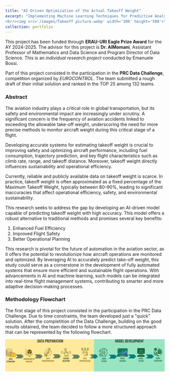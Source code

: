 ```yaml
---
title: "AI-Driven Optimization of the Actual Takeoff Weight"
excerpt: "Implementing Machine Learning Techniques for Predictive Analysis and Operational Optimization.
<br/><img src='/images/Takeoff picture.webp' width='300' height='500'>"
collection: portfolio
---
```


This project has been funded through **ERAU-URI Eagle Prize Award** for the AY 2024-2025. The advisor for this project is **Dr. AlMomani**, Assistant Professor of Mathematics and Data Science and Program Director of Data Science. This is an *individual research project* conducted by Emanuele Bossi.

Part of this project consisted in the participation in the **PRC Data Challenge**, competition organized by *EUROCONTROL*. The team submitted a rough draft of their initial solution and ranked in the TOP 25 among 132 teams.

### Abstract

The aviation industry plays a critical role in global transportation, but its safety and environmental impact are increasingly under scrutiny. A significant concern is the frequency of aviation accidents linked to exceeding the allowable take-off weight, underscoring the need for more precise methods to monitor aircraft weight during this critical stage of a flight.

Developing accurate systems for estimating takeoff weight is crucial to improving safety and optimizing aircraft performance, including fuel consumption, trajectory prediction, and key flight characteristics such as climb rate, range, and takeoff distance. Moreover, takeoff weight directly influences sustainability and operational efficiency.

Currently, reliable and publicly available data on takeoff weight is scarce. In practice, takeoff weight is often approximated as a fixed percentage of the Maximum Takeoff Weight, typically between 80–90%, leading to significant inaccuracies that affect operational efficiency, safety, and environmental sustainability.

This research seeks to address the gap by developing an AI-driven model capable of predicting takeoff weight with high accuracy. This model offers a robust alternative to traditional methods and promises several key benefits:

1. Enhanced Fuel Efficiency
2. Improved Flight Safety
3. Better Operational Planning

This research is pivotal for the future of automation in the aviation sector, as it offers the potential to revolutionize how aircraft operations are monitored and optimized. By leveraging AI to accurately predict take-off weight, this study could serve as a cornerstone in the development of fully automated systems that ensure more efficient and sustainable flight operations. With advancements in AI and machine learning, such models can be integrated into real-time flight management systems, contributing to smarter and more adaptive decision-making processes.

### Methodology Flowchart
The first stage of this project consisted in the participation in the PRC Data Challenge. Due to time constraints, the team developed just a "quick" solution. After the completition of the Data Challenge, building on the good results obtained, the team decided to follow a more structured approach that can be represented by the following flowchart.

<img src='/images/ATOW Flowchart.png'>
